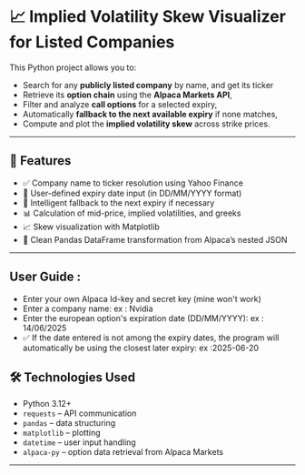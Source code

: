 # 📈 Implied Volatility Skew Visualizer for Listed Companies

This Python project allows you to:

- Search for any **publicly listed company** by name, and get its ticker
- Retrieve its **option chain** using the **Alpaca Markets API**,
- Filter and analyze **call options** for a selected expiry,
- Automatically **fallback to the next available expiry** if none matches,
- Compute and plot the **implied volatility skew** across strike prices.

---

## 🚀 Features

- ✅ Company name to ticker resolution using Yahoo Finance
- 📅 User-defined expiry date input (in DD/MM/YYYY format)
- 🧠 Intelligent fallback to the next expiry if necessary
- 📊 Calculation of mid-price, implied volatilities, and greeks
- 📈 Skew visualization with Matplotlib
- 🧼 Clean Pandas DataFrame transformation from Alpaca’s nested JSON

---
## User Guide : 
- Enter your own Alpaca Id-key and secret key (mine won't work)
- Enter a company name: ex : Nvidia
- Enter the european option's expiration date (DD/MM/YYYY): ex : 14/06/2025
- ✅ If the date entered is not among the expiry dates, the program will automatically be using the closest later expiry: ex :2025-06-20

## 🛠️ Technologies Used

- Python 3.12+
- `requests` – API communication
- `pandas` – data structuring
- `matplotlib` – plotting
- `datetime` – user input handling
- `alpaca-py` – option data retrieval from Alpaca Markets

---
